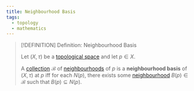 ```yaml
---
title: Neighbourhood Basis
tags:
  - topology
  - mathematics
---
```


>[!DEFINITION] Definition: Neighbourhood Basis
>
>Let $(X, \tau)$ be a [topological space](../Topological%20Spaces/index.md) and let $p \in X$.
>
>A [collection](../../Set%20Theory/Collections/Collections.md) $\mathcal{B}$ of [neighbourhoods](../Topological%20Spaces/Neighborhoods.md) of $p$ is a **neighbourhood basis** of $(X, \tau)$ at $p$ iff for each [](../Topological%20Spaces/Neighborhoods.md#^neighbourhood-of-a-point) $N(p)$, there exists some [neighbourhood](../Topological%20Spaces/Neighborhoods.md) $B(p) \in \mathcal{B}$ such that $B(p) \subseteq N(p)$.
>